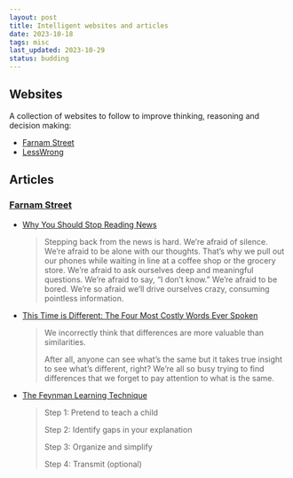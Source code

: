 ```yaml
---
layout: post
title: Intelligent websites and articles
date: 2023-10-18
tags: misc
last_updated: 2023-10-29
status: budding
---
```


## Websites

A collection of websites to follow to improve thinking, reasoning and decision making:

* [Farnam Street](https://fs.blog/)
* [LessWrong](https://www.lesswrong.com/)

## Articles

### [Farnam Street](https://fs.blog/)

- [Why You Should Stop Reading News](https://fs.blog/stop-reading-news/)

    > Stepping back from the news is hard. We’re afraid of silence. We’re afraid to be alone with our thoughts. That’s why we pull out our phones while waiting in line at a coffee shop or the grocery store. We’re afraid to ask ourselves deep and meaningful questions. We’re afraid to say, “I don’t know.” We’re afraid to be bored. We’re so afraid we’ll drive ourselves crazy, consuming pointless information.

* [This Time is Different: The Four Most Costly Words Ever Spoken](https://fs.blog/this-time-is-different/)

    > We incorrectly think that differences are more valuable than similarities.
    > 
    > After all, anyone can see what’s the same but it takes true insight to see what’s different, right? We’re all so busy trying to find differences that we forget to pay attention to what is the same.

* [The Feynman Learning Technique](https://fs.blog/feynman-learning-technique/)

    > Step 1: Pretend to teach a child
    >
    > Step 2: Identify gaps in your explanation
    >
    > Step 3: Organize and simplify
    >
    > Step 4: Transmit (optional)